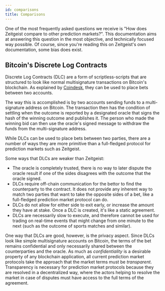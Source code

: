```yaml
---
id: comparisons
title: Comparisons
---
```


One of the most frequently asked questions we receive is "How does Zeitgeist
compare to other prediction markets?". This documentation aims at answering this
question in the most objective, and technically focused way possible. Of course,
since you're reading this on Zeitgeist's own documentation, some bias does
exist.

## Bitcoin's Discrete Log Contracts

Discrete Log Contracts (DLC) are a form of scriptless-scripts that are
structured to look like normal multisignature transactions on Bitcoin's
blockchain. As explained by
[Coindesk](https://www.coindesk.com/dlc-private-smart-contracts-bitcoin), they
can be used to place bets between two accounts.

The way this is accomplished is by two accounts sending funds to a
multi-signature address on Bitcoin. The transaction then has the condition of
settling when the outcome is reported by a designated oracle that signs the hash
of the winning outcome and publishes it. The person who made the winning bid can
then use the oracle's signed message to withdraw the funds from the
multi-signature address.

While DLCs can be used to place bets between two parties, there are a number of
ways they are more primitive than a full-fledged protocol for prediction markets
such as Zeitgeist.

Some ways that DLCs are weaker than Zeitgeist:

- The oracle is completely trusted, there is no way to later dispute the oracle
  result if one of the sides disagrees with the outcome that the oracle signed.
- DLCs require off-chain communication for the bettor to find the counterparty
  to the contract. It does not provide any inherent way to match two parties
  that want to take the opposite sides of a bet, like a full-fledged prediction
  market protocol can do.
- DLCs do not allow for either side to exit early, or increase the amount they
  have at stake. Once a DLC is created, it's like a static agreement.
- DLCs are necessarily slow to execute, and therefore cannot be used for trading
  on real-time events that might change from one minute to the next (such as the
  outcome of sports matches and similar).

One way that DLCs are good, however, is the privacy aspect. Since DLCs look like
simple multisignature accounts on Bitcoin, the terms of the bet remains
confidential and only necessarily shared between the counterparties and the
oracle. As much as _confidentiality_ is a desirable property of any blockchain
application, all current prediction market protocols take the approach that the
market terms must be _transparent_. Transparency is necessary for prediction
market protocols because they are resolved in a decentralized way, where the
actors helping to resolve the market in case of disputes must have access to the
full terms of the agreement.
